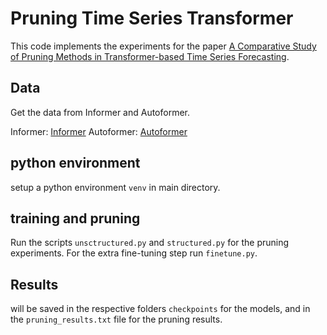 # Pruning Time Series Transformer

This code implements the experiments for the paper [A Comparative Study of Pruning Methods in Transformer-based Time Series Forecasting](https://arxiv.org/abs/2412.12883).

## Data

Get the data from Informer and Autoformer. 

Informer: [Informer](https://github.com/zhouhaoyi/Informer2020)
Autoformer: [Autoformer](https://github.com/thuml/Autoformer)
## python environment
setup a python environment `venv` in main directory.

## training and pruning
Run the scripts `unsctructured.py` and `structured.py` for the pruning experiments. For the extra fine-tuning step run `finetune.py`.

## Results
will be saved in the respective folders `checkpoints` for the models, and in the `pruning_results.txt` file for the pruning results.
